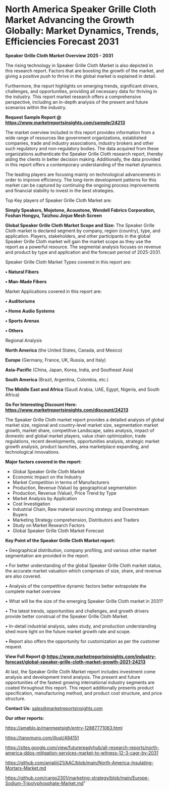 # North America Speaker Grille Cloth Market Advancing the Growth Globally: Market Dynamics, Trends, Efficiencies Forecast 2031

<Strong> Speaker Grille Cloth Market Overview 2025 - 2031</strong>

The rising technology in Speaker Grille Cloth Market is also depicted in this research report. Factors that are boosting the growth of the market, and giving a positive push to thrive in the global market is explained in detail.

Furthermore, the report highlights on emerging trends, significant drivers, challenges, and opportunities, providing all necessary data for thriving in the industry. This report market research offers a comprehensive perspective, including an in-depth analysis of the present and future scenarios within the industry.

<strong>Request Sample Report @ <a href=https://www.marketreportsinsights.com/sample/24213>https://www.marketreportsinsights.com/sample/24213</a></strong>

The market overview included in this report provides information from a wide range of resources like government organizations, established companies, trade and industry associations, industry brokers and other such regulatory and non-regulatory bodies. The data acquired from these organizations authenticate the Speaker Grille Cloth research report, thereby aiding the clients in better decision making. Additionally, the data provided in this report offers a contemporary understanding of the market dynamics.

The leading players are focusing mainly on technological advancements in order to improve efficiency. The long-term development patterns for this market can be captured by continuing the ongoing process improvements and financial stability to invest in the best strategies.

Top Key players of Speaker Grille Cloth Market are:

<strong>Simply Speakers, Mojotone, Acoustone, Wendell Fabrics Corporation, Foshan Hongyu, Taizhou Jinjue Mesh Screen</strong>

<strong><b>Global Speaker Grille Cloth Market Scope and Size:</b></strong>
The Speaker Grille Cloth market is declared segment by company, region (country), type, and application. Players, stakeholders, and other participants in the global Speaker Grille Cloth market will gain the market scope as they use the report as a powerful resource. The segmental analysis focuses on revenue and product by type and application and the forecast period of 2025-2031.

Speaker Grille Cloth Market Types covered in this report are:

<strong>• Natural Fibers

• Man-Made Fibers</strong>

Market Applications covered in this report are:

<strong>• Auditoriums

• Home Audio Systems

• Sports Arenas

• Others</strong> 

Regional Analysis

<strong>North America</strong> (the United States, Canada, and Mexico)

<strong>Europe</strong> (Germany, France, UK, Russia, and Italy)

<strong>Asia-Pacific</strong> (China, Japan, Korea, India, and Southeast Asia)

<strong>South America</strong> (Brazil, Argentina, Colombia, etc.)

<strong>The Middle East and Africa</strong> (Saudi Arabia, UAE, Egypt, Nigeria, and South Africa)

<strong>Go For Interesting Discount Here: <a href=https://www.marketreportsinsights.com/discount/24213>https://www.marketreportsinsights.com/discount/24213</a></strong>

The Speaker Grille Cloth market report provides a detailed analysis of global market size, regional and country-level market size, segmentation market growth, market share, competitive Landscape, sales analysis, impact of domestic and global market players, value chain optimization, trade regulations, recent developments, opportunities analysis, strategic market growth analysis, product launches, area marketplace expanding, and technological innovations.

<strong><b>Major factors covered in the report:</b></strong>
<ul>
  <li>Global Speaker Grille Cloth Market </li>
  <li>Economic Impact on the Industry</li>
  <li>Market Competition in terms of Manufacturers</li>
  <li>Production, Revenue (Value) by geographical segmentation</li>
  <li>Production, Revenue (Value), Price Trend by Type</li>
  <li>Market Analysis by Application</li>
  <li>Cost Investigation</li>
  <li>Industrial Chain, Raw material sourcing strategy and Downstream Buyers</li>
  <li>Marketing Strategy comprehension, Distributors and Traders</li>
  <li>Study on Market Research Factors</li>
  <li>Global Speaker Grille Cloth Market Forecast</li>
</ul>

<strong><b>Key Point of the Speaker Grille Cloth Market report:</b></strong>

• Geographical distribution, company profiling, and various other market segmentation are provided in the report.

• For better understanding of the global Speaker Grille Cloth market status, the accurate market valuation which comprises of size, share, and revenue are also covered.

• Analysis of the competitive dynamic factors better extrapolate the complete market overview

• What will be the size of the emerging Speaker Grille Cloth market in 2031?

• The latest trends, opportunities and challenges, and growth drivers provide better construal of the Speaker Grille Cloth Market.

• In-detail industrial analysis, sales study, and production understanding shed more light on the future market growth rate and scope.

• Report also offers the opportunity for customization as per the customer request.

<strong><b>View Full Report @ <a href=https://www.marketreportsinsights.com/industry-forecast/global-speaker-grille-cloth-market-growth-2021-24213>https://www.marketreportsinsights.com/industry-forecast/global-speaker-grille-cloth-market-growth-2021-24213</a></b></strong>


At last, the Speaker Grille Cloth Market report includes investment come analysis and development trend analysis. The present and future opportunities of the fastest growing international industry segments are coated throughout this report. This report additionally presents product specification, manufacturing method, and product cost structure, and price structure.

<strong>Contact Us:</strong>
sales@marketreportsinsights.com

<strong>Our other reports:</strong>

<a href=https://ameblo.jp/manmeetsigh/entry-12887771063.html>https://ameblo.jp/manmeetsigh/entry-12887771063.html</a>

<a href=https://tanomuno.com/illust/484151>https://tanomuno.com/illust/484151</a>

<a href=https://sites.google.com/view/futurereadyhub/all-research-reports/north-america-ddos-mitigation-services-market-to-witness-12-3-cagr-by-2031>https://sites.google.com/view/futurereadyhub/all-research-reports/north-america-ddos-mitigation-services-market-to-witness-12-3-cagr-by-2031</a>

<a href=https://github.com/anjaliiii21/AAC/blob/main/North-America-Insulating-Mortars-Market.md>https://github.com/anjaliiii21/AAC/blob/main/North-America-Insulating-Mortars-Market.md</a>

<a href=https://github.com/cargo2301/marketing-strategy/blob/main/Europe-Sodium-Tripolyphosphate-Market.md>https://github.com/cargo2301/marketing-strategy/blob/main/Europe-Sodium-Tripolyphosphate-Market.md</a>"
